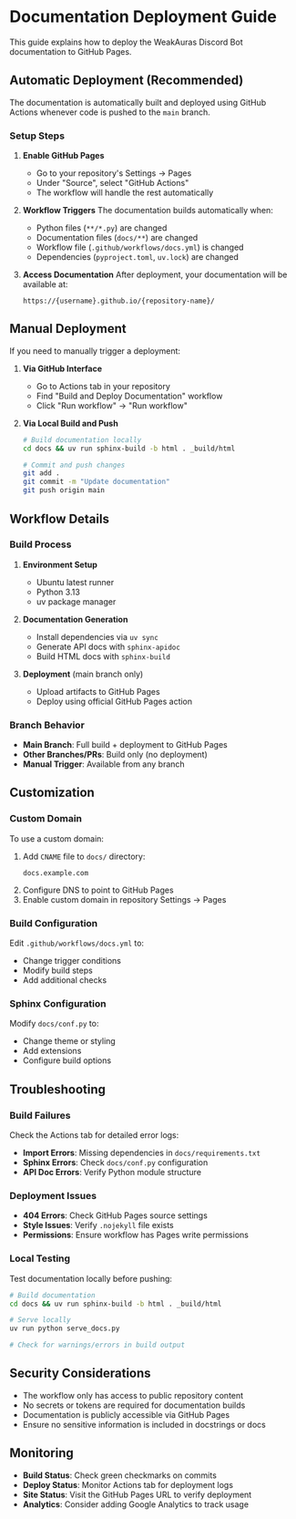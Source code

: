 # Documentation Deployment Guide

This guide explains how to deploy the WeakAuras Discord Bot documentation to GitHub Pages.

## Automatic Deployment (Recommended)

The documentation is automatically built and deployed using GitHub Actions whenever code is pushed to the `main` branch.

### Setup Steps

1. **Enable GitHub Pages**
   - Go to your repository's Settings → Pages
   - Under "Source", select "GitHub Actions"
   - The workflow will handle the rest automatically

2. **Workflow Triggers**
   The documentation builds automatically when:
   - Python files (`**/*.py`) are changed
   - Documentation files (`docs/**`) are changed
   - Workflow file (`.github/workflows/docs.yml`) is changed
   - Dependencies (`pyproject.toml`, `uv.lock`) are changed

3. **Access Documentation**
   After deployment, your documentation will be available at:
   ```
   https://{username}.github.io/{repository-name}/
   ```

## Manual Deployment

If you need to manually trigger a deployment:

1. **Via GitHub Interface**
   - Go to Actions tab in your repository
   - Find "Build and Deploy Documentation" workflow
   - Click "Run workflow" → "Run workflow"

2. **Via Local Build and Push**
   ```bash
   # Build documentation locally
   cd docs && uv run sphinx-build -b html . _build/html

   # Commit and push changes
   git add .
   git commit -m "Update documentation"
   git push origin main
   ```

## Workflow Details

### Build Process
1. **Environment Setup**
   - Ubuntu latest runner
   - Python 3.13
   - uv package manager

2. **Documentation Generation**
   - Install dependencies via `uv sync`
   - Generate API docs with `sphinx-apidoc`
   - Build HTML docs with `sphinx-build`

3. **Deployment** (main branch only)
   - Upload artifacts to GitHub Pages
   - Deploy using official GitHub Pages action

### Branch Behavior
- **Main Branch**: Full build + deployment to GitHub Pages
- **Other Branches/PRs**: Build only (no deployment)
- **Manual Trigger**: Available from any branch

## Customization

### Custom Domain
To use a custom domain:
1. Add `CNAME` file to `docs/` directory:
   ```
   docs.example.com
   ```
2. Configure DNS to point to GitHub Pages
3. Enable custom domain in repository Settings → Pages

### Build Configuration
Edit `.github/workflows/docs.yml` to:
- Change trigger conditions
- Modify build steps
- Add additional checks

### Sphinx Configuration
Modify `docs/conf.py` to:
- Change theme or styling
- Add extensions
- Configure build options

## Troubleshooting

### Build Failures
Check the Actions tab for detailed error logs:
- **Import Errors**: Missing dependencies in `docs/requirements.txt`
- **Sphinx Errors**: Check `docs/conf.py` configuration
- **API Doc Errors**: Verify Python module structure

### Deployment Issues
- **404 Errors**: Check GitHub Pages source settings
- **Style Issues**: Verify `.nojekyll` file exists
- **Permissions**: Ensure workflow has Pages write permissions

### Local Testing
Test documentation locally before pushing:
```bash
# Build documentation
cd docs && uv run sphinx-build -b html . _build/html

# Serve locally
uv run python serve_docs.py

# Check for warnings/errors in build output
```

## Security Considerations

- The workflow only has access to public repository content
- No secrets or tokens are required for documentation builds
- Documentation is publicly accessible via GitHub Pages
- Ensure no sensitive information is included in docstrings or docs

## Monitoring

- **Build Status**: Check green checkmarks on commits
- **Deploy Status**: Monitor Actions tab for deployment logs
- **Site Status**: Visit the GitHub Pages URL to verify deployment
- **Analytics**: Consider adding Google Analytics to track usage
